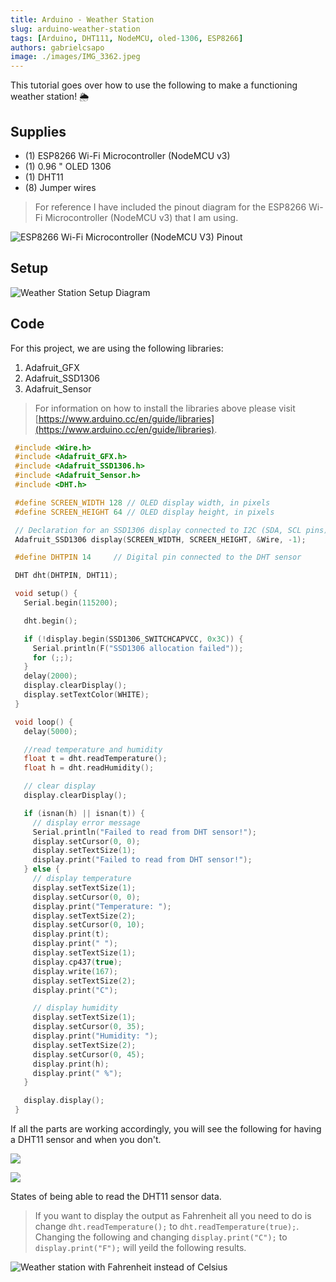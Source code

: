 ```yaml
---
title: Arduino - Weather Station
slug: arduino-weather-station
tags: [Arduino, DHT111, NodeMCU, oled-1306, ESP8266]
authors: gabrielcsapo
image: ./images/IMG_3362.jpeg
---
```


This tutorial goes over how to use the following to make a functioning weather station! 🌦

## Supplies

- (1) ESP8266 Wi-Fi Microcontroller (NodeMCU v3)
- (1) 0.96 " OLED 1306
- (1) DHT11
- (8) Jumper wires

<!-- truncate -->

> For reference I have included the pinout diagram for the ESP8266 Wi-Fi Microcontroller (NodeMCU v3) that I am using.

![ESP8266 Wi-Fi Microcontroller (NodeMCU V3) Pinout](./images/4.4.png)

## Setup

![Weather Station Setup Diagram](./images/weather_station-1.png)

## Code

For this project, we are using the following libraries:

1. Adafruit_GFX
2. Adafruit_SSD1306
3. Adafruit_Sensor

> For information on how to install the libraries above please visit [https://www.arduino.cc/en/guide/libraries](https://www.arduino.cc/en/guide/libraries).

```cpp
 #include <Wire.h>
 #include <Adafruit_GFX.h>
 #include <Adafruit_SSD1306.h>
 #include <Adafruit_Sensor.h>
 #include <DHT.h>

 #define SCREEN_WIDTH 128 // OLED display width, in pixels
 #define SCREEN_HEIGHT 64 // OLED display height, in pixels

 // Declaration for an SSD1306 display connected to I2C (SDA, SCL pins)
 Adafruit_SSD1306 display(SCREEN_WIDTH, SCREEN_HEIGHT, &Wire, -1);

 #define DHTPIN 14     // Digital pin connected to the DHT sensor

 DHT dht(DHTPIN, DHT11);

 void setup() {
   Serial.begin(115200);

   dht.begin();

   if (!display.begin(SSD1306_SWITCHCAPVCC, 0x3C)) {
     Serial.println(F("SSD1306 allocation failed"));
     for (;;);
   }
   delay(2000);
   display.clearDisplay();
   display.setTextColor(WHITE);
 }

 void loop() {
   delay(5000);

   //read temperature and humidity
   float t = dht.readTemperature();
   float h = dht.readHumidity();

   // clear display
   display.clearDisplay();

   if (isnan(h) || isnan(t)) {
     // display error message
     Serial.println("Failed to read from DHT sensor!");
     display.setCursor(0, 0);
     display.setTextSize(1);
     display.print("Failed to read from DHT sensor!");
   } else {
     // display temperature
     display.setTextSize(1);
     display.setCursor(0, 0);
     display.print("Temperature: ");
     display.setTextSize(2);
     display.setCursor(0, 10);
     display.print(t);
     display.print(" ");
     display.setTextSize(1);
     display.cp437(true);
     display.write(167);
     display.setTextSize(2);
     display.print("C");

     // display humidity
     display.setTextSize(1);
     display.setCursor(0, 35);
     display.print("Humidity: ");
     display.setTextSize(2);
     display.setCursor(0, 45);
     display.print(h);
     display.print(" %");
   }

   display.display();
 }
```

If all the parts are working accordingly, you will see the following for having a DHT11 sensor and when you don't.

![](./images/IMG_7760-2.jpeg)

![](./images/IMG_7758-2.jpeg)

States of being able to read the DHT11 sensor data.

> If you want to display the output as Fahrenheit all you need to do is change `dht.readTemperature();` to `dht.readTemperature(true);`. Changing the following and changing `display.print("C");` to `display.print("F");` will yeild the following results.

![Weather station with Fahrenheit instead of Celsius](./images/IMG_7761.jpeg)
